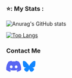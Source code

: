 ### ⭐: My Stats :

![Anurag's GitHub stats](https://github-readme-stats-chi-jade-92.vercel.app/api?username=Adriwang&show_icons=true&theme=radical)

[![Top Langs](https://github-readme-stats.vercel.app/api/top-langs/?username=Adriwang&layout=donut&theme=radical)](github-readme-stats-chi-jade-92.vercel.app)

<h3 align="left">Contact Me</h3>
<p align="left">
<a href="https://discordapp.com/users/511983544269275137" target="blank"><img align="center" src="Discord.svg" alt="Discord" height="30" width="40" /></a>
<a href="https://bsky.app/profile/adriwang.bsky.social" target="blank"><img align="center" src="Bluesky.svg" alt="Bluesky" height="30" width="35" /></a>
</p>
